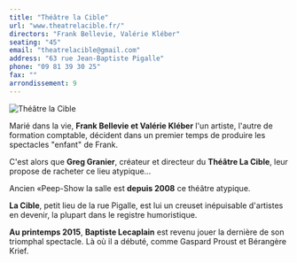 ```yaml
---
title: "Théâtre la Cible"
url: "www.theatrelacible.fr/"
directors: "Frank Bellevie, Valérie Kléber"
seating: "45"
email: "theatrelacible@gmail.com"
address: "63 rue Jean-Baptiste Pigalle"
phone: "09 81 39 30 25"
fax: ""
arrondissement: 9
---
```


![Théâtre la Cible](../images/9eme/theatre-la-cible/theatre-la-cible-1.jpg)

Marié dans la vie, **Frank Bellevie et Valérie Kléber** l'un artiste, l'autre de formation comptable, décident dans un premier temps de produire les spectacles "enfant" de Frank.

C'est alors que **Greg Granier**, créateur et directeur du **Théâtre La Cible**, leur propose de racheter ce lieu atypique...

Ancien «Peep-Show la salle est **depuis 2008** ce théâtre atypique.

**La Cible**, petit lieu de la rue Pigalle, est lui un creuset inépuisable d'artistes en devenir, la plupart dans le registre humoristique.

**Au printemps 2015**, **Baptiste Lecaplain** est revenu jouer la dernière de son triomphal spectacle. Là où il a débuté, comme Gaspard Proust et Bérangère Krief.
